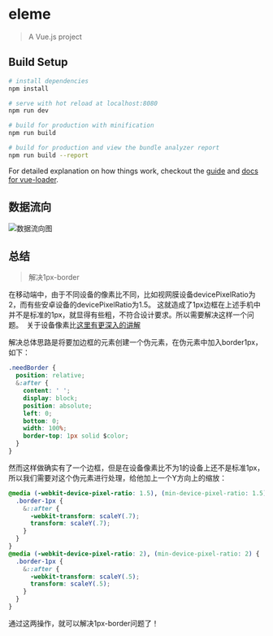 # eleme

> A Vue.js project

## Build Setup

``` bash
# install dependencies
npm install

# serve with hot reload at localhost:8080
npm run dev

# build for production with minification
npm run build

# build for production and view the bundle analyzer report
npm run build --report
```

For detailed explanation on how things work, checkout the [guide](http://vuejs-templates.github.io/webpack/) and [docs for vue-loader](http://vuejs.github.io/vue-loader).
## 数据流向

![数据流向图](https://moudicat-data.oss-cn-beijing.aliyuncs.com/cdn/2017/04/所有数据.png)

## 总结

> 解决1px-border

在移动端中，由于不同设备的像素比不同，比如视网膜设备devicePixelRatio为2，而有些安卓设备的devicePixelRatio为1.5。 这就造成了1px边框在上述手机中并不是标准的1px，就显得有些粗，不符合设计要求。所以需要解决这样一个问题。  关于设备像素比[这里有更深入的讲解](http://www.zhangxinxu.com/wordpress/2012/08/window-devicepixelratio/)


解决总体思路是将要加边框的元素创建一个伪元素，在伪元素中加入border1px， 如下：

```css
.needBorder {
  position: relative;
  &:after {
    content: ' ';
    display: block;
    position: absolute;
    left: 0;
    bottom: 0;
    width: 100%;
    border-top: 1px solid $color;
  }
}
```

然而这样做确实有了一个边框，但是在设备像素比不为1的设备上还不是标准1px， 所以我们需要对这个伪元素进行处理，给他加上一个Y方向上的缩放：

```css
@media (-webkit-device-pixel-ratio: 1.5), (min-device-pixel-ratio: 1.5) {
  .border-1px {
    &::after {
      -webkit-transform: scaleY(.7);
      transform: scaleY(.7);
    }
  }
}
@media (-webkit-device-pixel-ratio: 2), (min-device-pixel-ratio: 2) {
  .border-1px {
    &::after {
      -webkit-transform: scaleY(.5);
      transform: scaleY(.5);
    }
  }
}
```
通过这两操作，就可以解决1px-border问题了！
